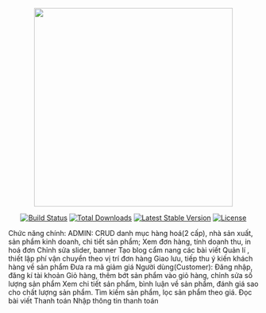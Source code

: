<p align="center"><a href="https://laravel.com" target="_blank"><img src="https://raw.githubusercontent.com/laravel/art/master/logo-lockup/5%20SVG/2%20CMYK/1%20Full%20Color/laravel-logolockup-cmyk-red.svg" width="400"></a></p>

<p align="center">
<a href="https://travis-ci.org/laravel/framework"><img src="https://travis-ci.org/laravel/framework.svg" alt="Build Status"></a>
<a href="https://packagist.org/packages/laravel/framework"><img src="https://img.shields.io/packagist/dt/laravel/framework" alt="Total Downloads"></a>
<a href="https://packagist.org/packages/laravel/framework"><img src="https://img.shields.io/packagist/v/laravel/framework" alt="Latest Stable Version"></a>
<a href="https://packagist.org/packages/laravel/framework"><img src="https://img.shields.io/packagist/l/laravel/framework" alt="License"></a>
</p>

Chức năng chính:
ADMIN:
CRUD danh mục hàng hoá(2 cấp), nhà sản xuất, sản phẩm kinh doanh, chi tiết sản phẩm;
Xem đơn hàng, tính doanh thu, in hoá đơn
Chỉnh sửa slider, banner
Tạo blog cẩm nang các bài viết
Quản lí , thiết lập phí vận chuyển theo vị trí đơn hàng
Giao lưu, tiếp thu ý kiến khách hàng về sản phẩm
Đưa ra mã giảm giá
Người dùng(Customer):
Đăng nhập, đăng kí tài khoản
Giỏ hàng, thêm bớt sản phẩm vào giỏ hàng, chỉnh sửa số lượng sản phẩm
Xem chi tiết sản phẩm, bình luận về sản phẩm, đánh giá sao cho chất lượng sản phẩm.
Tìm kiếm sản phẩm, lọc sản phẩm theo giá.
Đọc bài viết
Thanh toán
Nhập thông tin thanh toán

